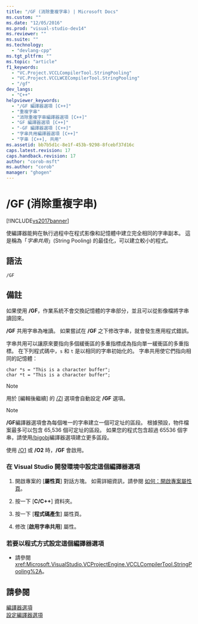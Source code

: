 ```yaml
---
title: "/GF (消除重複字串) | Microsoft Docs"
ms.custom: ""
ms.date: "12/05/2016"
ms.prod: "visual-studio-dev14"
ms.reviewer: ""
ms.suite: ""
ms.technology: 
  - "devlang-cpp"
ms.tgt_pltfrm: ""
ms.topic: "article"
f1_keywords: 
  - "VC.Project.VCCLCompilerTool.StringPooling"
  - "VC.Project.VCCLWCECompilerTool.StringPooling"
  - "/gf"
dev_langs: 
  - "C++"
helpviewer_keywords: 
  - "/GF 編譯器選項 [C++]"
  - "重複字串"
  - "消除重複字串編譯器選項 [C++]"
  - "GF 編譯器選項 [C++]"
  - "-GF 編譯器選項 [C++]"
  - "字串共用編譯器選項 [C++]"
  - "字串 [C++], 共用"
ms.assetid: bb7b5d1c-8e1f-453b-9298-8fcebf37d16c
caps.latest.revision: 17
caps.handback.revision: 17
author: "corob-msft"
ms.author: "corob"
manager: "ghogen"
---
```

# /GF (消除重複字串)
[!INCLUDE[vs2017banner](../../assembler/inline/includes/vs2017banner.md)]

使編譯器能夠在執行過程中在程式影像和記憶體中建立完全相同的字串副本。  這是稱為「*字串共用*」\(String Pooling\) 的最佳化，可以建立較小的程式。  
  
## 語法  
  
```  
/GF  
```  
  
## 備註  
 如果使用 **\/GF**，作業系統不會交換記憶體的字串部分，並且可以從影像檔將字串讀回來。  
  
 **\/GF** 共用字串為唯讀。  如果嘗試在 **\/GF** 之下修改字串，就會發生應用程式錯誤。  
  
 字串共用可以讓原來要指向多個緩衝區的多重指標成為指向單一緩衝區的多重指標。  在下列程式碼中，`s` 和 `t` 是以相同的字串初始化的。  字串共用使它們指向相同的記憶體：  
  
```  
char *s = "This is a character buffer";  
char *t = "This is a character buffer";  
```  
  
> [!NOTE]
>  用於 \[編輯後繼續\] 的 [\/ZI](../../build/reference/z7-zi-zi-debug-information-format.md) 選項會自動設定 **\/GF** 選項。  
  
> [!NOTE]
>  **\/GF**編譯器選項會為每個唯一的字串建立一個可定址的區段。  根據預設，物件檔案最多可以包含 65,536 個可定址的區段。  如果您的程式包含超過 65536 個字串，請使用[\/bigobj](../../build/reference/bigobj-increase-number-of-sections-in-dot-obj-file.md)編譯器選項建立更多區段。  
  
 使用 [\/O1](../../build/reference/o1-o2-minimize-size-maximize-speed.md) 或 **\/O2** 時，**\/GF** 會啟用。  
  
### 在 Visual Studio 開發環境中設定這個編譯器選項  
  
1.  開啟專案的 \[**屬性頁**\] 對話方塊。  如需詳細資訊，請參閱 [如何：開啟專案屬性頁](../../misc/how-to-open-project-property-pages.md)。  
  
2.  按一下 \[**C\/C\+\+**\] 資料夾。  
  
3.  按一下 \[**程式碼產生**\] 屬性頁。  
  
4.  修改 \[**啟用字串共用**\] 屬性。  
  
### 若要以程式方式設定這個編譯器選項  
  
-   請參閱 <xref:Microsoft.VisualStudio.VCProjectEngine.VCCLCompilerTool.StringPooling%2A>。  
  
## 請參閱  
 [編譯器選項](../../build/reference/compiler-options.md)   
 [設定編譯器選項](../../build/reference/setting-compiler-options.md)